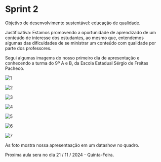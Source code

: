 # Sprint 2

Objetivo de desenvolvimento sustentável: educação de qualidade.

Justificativa: Estamos promovendo a oportunidade de aprendizado de um conteúdo de interesse dos estudantes, ao mesmo que,
entendemos algumas das dificuldades de se ministrar um conteúdo com qualidade por parte dos professores.

Segui algumas imagems do nosso primeiro dia de apresentação e conhecendo a turma do 9º A e B, da Escola Estadual Sérgio de Freitas Pacheco.


![1](https://github.com/user-attachments/assets/ebaa2ec1-2d54-4395-8a5b-40a776a67363)

![2](https://github.com/user-attachments/assets/69ba0196-ad39-4367-b876-337152ed8208)

![3](https://github.com/user-attachments/assets/f788455d-d8db-4402-b214-5874807aea0a)

![4](https://github.com/user-attachments/assets/84a67435-37be-4697-ab8a-8af1d4714997)

![5](https://github.com/user-attachments/assets/f80b9d65-2f6f-435f-a181-8eb63bdfd834)

![6](https://github.com/user-attachments/assets/428696eb-9706-4e41-8652-776b618cd59a)

![7](https://github.com/user-attachments/assets/ccbd5275-55c7-44eb-ad34-1edb2e6cd213)

As foto mostra nossa apresentaação em um datashow no quadro. 

Proxima aula sera no dia 21 / 11 / 2024 - Quinta-Feira. 


